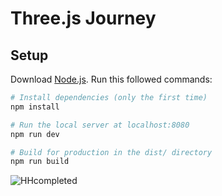 # Three.js Journey

## Setup
Download [Node.js](https://nodejs.org/en/download/).
Run this followed commands:

``` bash
# Install dependencies (only the first time)
npm install

# Run the local server at localhost:8080
npm run dev

# Build for production in the dist/ directory
npm run build
```
![HHcompleted](https://user-images.githubusercontent.com/64505242/143192795-50cce0f8-8b98-467f-930e-f02a1609e57c.png)
